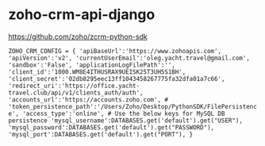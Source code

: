 # zoho-crm-api-django


https://github.com/zoho/zcrm-python-sdk

`
ZOHO_CRM_CONFIG = {
    'apiBaseUrl':'https://www.zohoapis.com',
    'apiVersion':'v2',
    'currentUserEmail':'oleg.yacht.travel@gmail.com',
    'sandbox':'False',
    'applicationLogFilePath':'',
    'client_id':'1000.WM8E4ITHUSRAX9UEISK25T3UH5S1BH',
    'client_secret':'02db8295eec13ff1043458267775fa32dfa01a7c66',
    'redirect_uri':'https://office.yacht-travel.club/api/v1/clients_auth/auth',
    'accounts_url':'https://accounts.zoho.com',
    # 'token_persistence_path':'/Users/Zoho/Desktop/PythonSDK/FilePersistence',
    'access_type':'online',
    # Use the below keys for MySQL DB persistence
    'mysql_username':DATABASES.get('default').get("USER"),
    'mysql_password':DATABASES.get('default').get("PASSWORD"),
    'mysql_port':DATABASES.get('default').get("PORT"),
}
`
